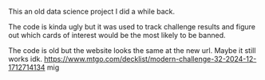 This an old data science project I did a while back.

The code is kinda ugly but it was used to track challenge results and figure out which cards of interest would be the most likely to be banned.

The code is old but the website looks the same at the new url. Maybe it still works idk. https://www.mtgo.com/decklist/modern-challenge-32-2024-12-1712714134 mig
